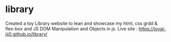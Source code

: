 # library
Created a toy Library website to lean and showcase my html, css grdd & flex-box and JS DOM Manipulation and Objects in js.
Live site : https://joyal-jij0.github.io/library/
